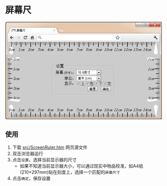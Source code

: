 # 屏幕尺



![](doc\screenshot_640-400.PNG)



## 使用

1. 下载 [src/ScreenRuler.htm](src/ScreenRuler.htm) 网页源文件
2. 双击浏览器运行
3. 点击`设置`，选择当前显示器的尺寸
   - 如果不知道当前显示器大小，可以通过现实中物品校准，如A4纸(210×297mm)贴在刻度上，选择一个匹配的`屏幕尺寸`
4. 点击`确定`，保存设置
